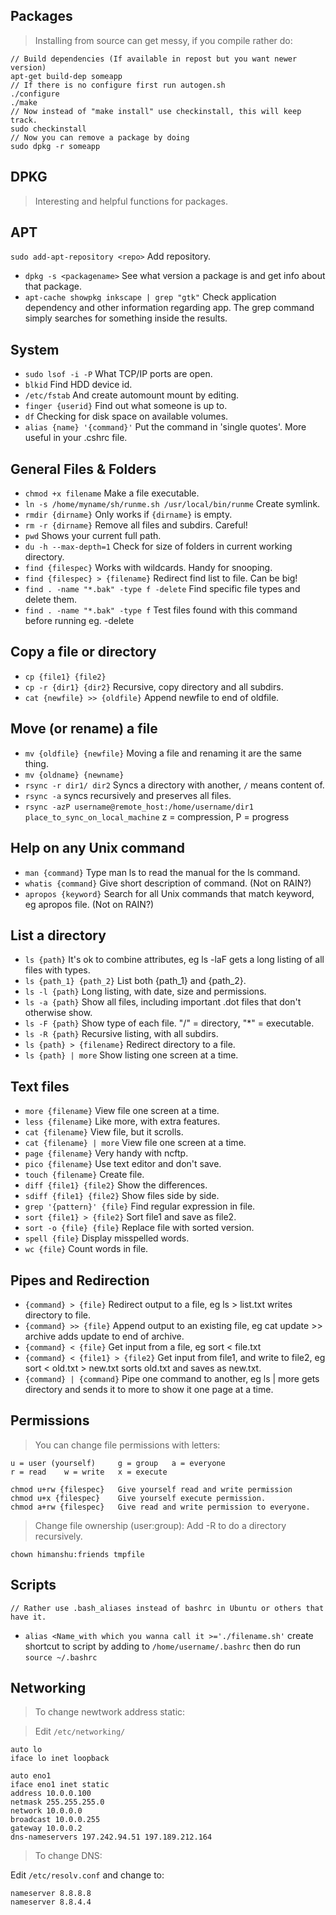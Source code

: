 ## Packages ##
> Installing from source can get messy, if you compile rather do:

    // Build dependencies (If available in repost but you want newer version)
    apt-get build-dep someapp
    // If there is no configure first run autogen.sh
    ./configure
    ./make 
    // Now instead of "make install" use checkinstall, this will keep track.
    sudo checkinstall
    // Now you can remove a package by doing 
    sudo dpkg -r someapp

## DPKG
> Interesting and helpful functions for packages.

## APT
`sudo add-apt-repository <repo>` Add repository.

* `dpkg -s <packagename>` See what version a package is and get info about that package.
* `apt-cache showpkg inkscape | grep "gtk"` Check application dependency and other information regarding app. The grep command simply searches for something inside the results.

## System
* `sudo lsof -i -P` What TCP/IP ports are open.
* `blkid` Find HDD device id.
* `/etc/fstab` And create automount mount by editing.
* `finger {userid}` Find out what someone is up to.
* `df` Checking for disk space on available volumes.
* `alias {name} '{command}'` Put the command in 'single quotes'. More useful in your .cshrc file.

## General Files & Folders
* `chmod +x filename` Make a file executable.
* `ln -s /home/myname/sh/runme.sh /usr/local/bin/runme` Create symlink.
* `rmdir {dirname}` Only works if `{dirname}` is empty.
* `rm -r {dirname}` Remove all files and subdirs. Careful!
* `pwd` Shows your current full path.
* `du -h --max-depth=1` Check for size of folders in current working directory.
* `find {filespec}` Works with wildcards. Handy for snooping.
* `find {filespec} > {filename}` Redirect find list to file. Can be big!
* `find . -name "*.bak" -type f -delete` Find specific file types and delete them.
* `find . -name "*.bak" -type f` Test files found with this command before running eg. -delete

## Copy a file or directory
* `cp {file1} {file2}`  
* `cp -r {dir1} {dir2}` Recursive, copy directory and all subdirs.
* `cat {newfile} >> {oldfile}` Append newfile to end of oldfile.

## Move (or rename) a file
* `mv {oldfile} {newfile}`  Moving a file and renaming it are the same thing.
* `mv {oldname} {newname}`
* `rsync -r dir1/ dir2` Syncs a directory with another, `/` means content of.
* `rsync -a` syncs recursively and preserves all files.
* `rsync -azP username@remote_host:/home/username/dir1 place_to_sync_on_local_machine` z = compression, P = progress

## Help on any Unix command
* `man {command}`   Type man ls to read the manual for the ls command.
* `whatis {command}`  Give short description of command. (Not on RAIN?)
* `apropos {keyword}`   Search for all Unix commands that match keyword, eg apropos file. (Not on RAIN?)

## List a directory
* `ls {path}` It's ok to combine attributes, eg ls -laF gets a long listing of all files with types.
* `ls {path_1} {path_2}` List both {path_1} and {path_2}.
* `ls -l {path}` Long listing, with date, size and permissions.
* `ls -a {path}` Show all files, including important .dot files that don't otherwise show.
* `ls -F {path}` Show type of each file. "/" = directory, "*" = executable.
* `ls -R {path}` Recursive listing, with all subdirs.
* `ls {path} > {filename}` Redirect directory to a file.
* `ls {path} | more`  Show listing one screen at a time.

## Text files
* `more {filename}` View file one screen at a time.
* `less {filename}` Like more, with extra features.
* `cat {filename}` View file, but it scrolls.
* `cat {filename} | more` View file one screen at a time.
* `page {filename}` Very handy with ncftp.
* `pico {filename}` Use text editor and don't save.
* `touch {filename}` Create file.
* `diff {file1} {file2}` Show the differences.
* `sdiff {file1} {file2}` Show files side by side.
* `grep '{pattern}' {file}` Find regular expression in file.
* `sort {file1} > {file2}` Sort file1 and save as file2.
* `sort -o {file} {file}` Replace file with sorted version.
* `spell {file}` Display misspelled words.
* `wc {file}` Count words in file.

## Pipes and Redirection
* `{command} > {file}` Redirect output to a file, eg ls > list.txt writes directory to file.
* `{command} >> {file}` Append output to an existing file, eg cat update >> archive adds update to end of archive.
* `{command} < {file}` Get input from a file, eg sort < file.txt
* `{command} < {file1} > {file2}` Get input from file1, and write to file2, eg sort < old.txt > new.txt sorts old.txt and saves as new.txt.
* `{command} | {command}` Pipe one command to another, eg ls | more gets directory and sends it to more to show it one page at a time.

## Permissions
> You can change file permissions with letters:

    u = user (yourself)     g = group   a = everyone
    r = read    w = write   x = execute

    chmod u+rw {filespec}   Give yourself read and write permission
    chmod u+x {filespec}    Give yourself execute permission.
    chmod a+rw {filespec}   Give read and write permission to everyone.

> Change file ownership (user:group):
> Add -R to do a directory recursively.

    chown himanshu:friends tmpfile

## Scripts
    // Rather use .bash_aliases instead of bashrc in Ubuntu or others that have it.
* `alias <Name_with which you wanna call it >='./filename.sh'` create shortcut to script by adding to `/home/username/.bashrc` then do run `source ~/.bashrc`

## Networking
> To change newtwork address static:

> Edit `/etc/networking/`

    auto lo
    iface lo inet loopback
    
    auto eno1
    iface eno1 inet static
    address 10.0.0.100
    netmask 255.255.255.0
    network 10.0.0.0
    broadcast 10.0.0.255
    gateway 10.0.0.2
    dns-nameservers 197.242.94.51 197.189.212.164
    
> To change DNS:

Edit `/etc/resolv.conf` and change to:

    nameserver 8.8.8.8
    nameserver 8.8.4.4


